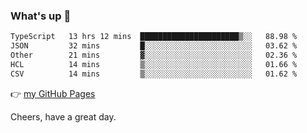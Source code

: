 ### What's up 👋

<!--START_SECTION:waka-->

```txt
TypeScript   13 hrs 12 mins  ██████████████████████▒░░   88.98 %
JSON         32 mins         █░░░░░░░░░░░░░░░░░░░░░░░░   03.62 %
Other        21 mins         ▓░░░░░░░░░░░░░░░░░░░░░░░░   02.36 %
HCL          14 mins         ▒░░░░░░░░░░░░░░░░░░░░░░░░   01.66 %
CSV          14 mins         ▒░░░░░░░░░░░░░░░░░░░░░░░░   01.62 %
```

<!--END_SECTION:waka-->

👉 [my GitHub Pages](https://ykzhukian.github.io)

Cheers, have a great day.

